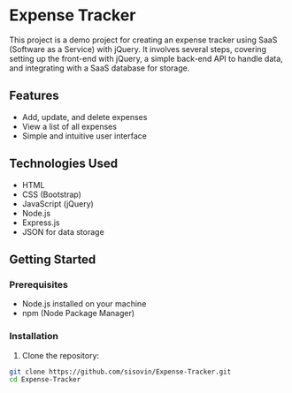 # Expense Tracker

This project is a demo project for creating an expense tracker using SaaS (Software as a Service) with jQuery. It involves several steps, covering setting up the front-end with jQuery, a simple back-end API to handle data, and integrating with a SaaS database for storage.

## Features

- Add, update, and delete expenses
- View a list of all expenses
- Simple and intuitive user interface

## Technologies Used

- HTML
- CSS (Bootstrap)
- JavaScript (jQuery)
- Node.js
- Express.js
- JSON for data storage

## Getting Started

### Prerequisites

- Node.js installed on your machine
- npm (Node Package Manager)

### Installation

1. Clone the repository:

```bash
git clone https://github.com/sisovin/Expense-Tracker.git
cd Expense-Tracker